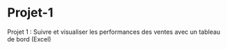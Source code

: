 # Projet-1
Projet 1 : Suivre et visualiser les performances des ventes avec un tableau de bord (Excel)
